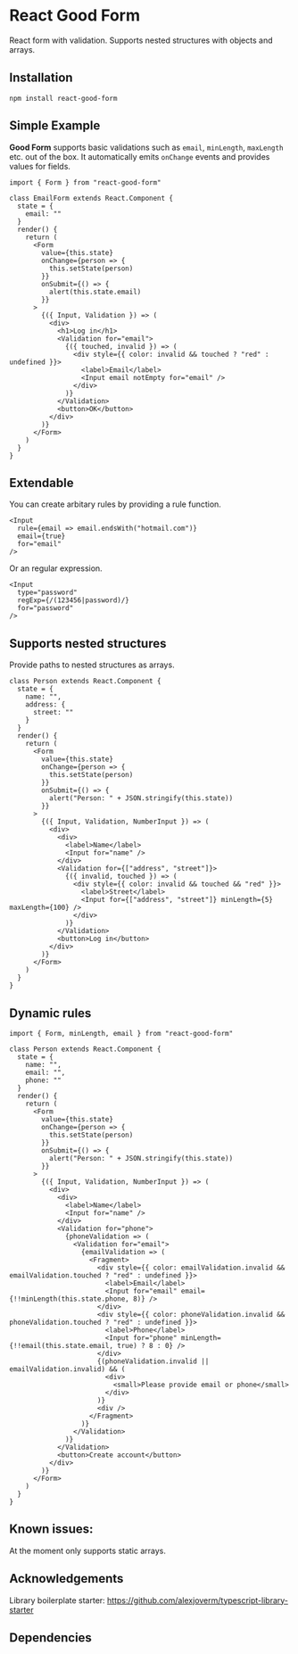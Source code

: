 # React Good Form

React form with validation. Supports nested structures with objects and arrays.

## Installation

```
npm install react-good-form
```

## Simple Example

**Good Form** supports basic validations such as `email`, `minLength`, `maxLength` etc. out of the box. It automatically emits `onChange` events and provides values for fields.

```JSX
import { Form } from "react-good-form"

class EmailForm extends React.Component {
  state = {
    email: ""
  }
  render() {
    return (
      <Form
        value={this.state}
        onChange={person => {
          this.setState(person)
        }}
        onSubmit={() => {
          alert(this.state.email)
        }}
      >
        {({ Input, Validation }) => (
          <div>
            <h1>Log in</h1>
            <Validation for="email">
              {({ touched, invalid }) => (
                <div style={{ color: invalid && touched ? "red" : undefined }}>
                  <label>Email</label>
                  <Input email notEmpty for="email" />
                </div>
              )}
            </Validation>
            <button>OK</button>
          </div>
        )}
      </Form>
    )
  }
}
```

## Extendable

You can create arbitary rules by providing a rule function.

```JSX
<Input
  rule={email => email.endsWith("hotmail.com")}
  email={true}
  for="email"
/>
```
Or an regular expression.

```JSX
<Input
  type="password"
  regExp={/(123456|password)/}
  for="password"
/>
```

## Supports nested structures

Provide paths to nested structures as arrays.

```JSX
class Person extends React.Component {
  state = {
    name: "",
    address: {
      street: ""
    }
  }
  render() {
    return (
      <Form
        value={this.state}
        onChange={person => {
          this.setState(person)
        }}
        onSubmit={() => {
          alert("Person: " + JSON.stringify(this.state))
        }}
      >
        {({ Input, Validation, NumberInput }) => (
          <div>
            <div>
              <label>Name</label>
              <Input for="name" />
            </div>
            <Validation for={["address", "street"]}>
              {({ invalid, touched }) => (
                <div style={{ color: invalid && touched && "red" }}>
                  <label>Street</label>
                  <Input for={["address", "street"]} minLength={5} maxLength={100} />
                </div>
              )}
            </Validation>
            <button>Log in</button>
          </div>
        )}
      </Form>
    )
  }
}
```

## Dynamic rules

```JSX
import { Form, minLength, email } from "react-good-form"

class Person extends React.Component {
  state = {
    name: "",
    email: "",
    phone: ""
  }
  render() {
    return (
      <Form
        value={this.state}
        onChange={person => {
          this.setState(person)
        }}
        onSubmit={() => {
          alert("Person: " + JSON.stringify(this.state))
        }}
      >
        {({ Input, Validation, NumberInput }) => (
          <div>
            <div>
              <label>Name</label>
              <Input for="name" />
            </div>
            <Validation for="phone">
              {phoneValidation => (
                <Validation for="email">
                  {emailValidation => (
                    <Fragment>
                      <div style={{ color: emailValidation.invalid && emailValidation.touched ? "red" : undefined }}>
                        <label>Email</label>
                        <Input for="email" email={!!minLength(this.state.phone, 8)} />
                      </div>
                      <div style={{ color: phoneValidation.invalid && phoneValidation.touched ? "red" : undefined }}>
                        <label>Phone</label>
                        <Input for="phone" minLength={!!email(this.state.email, true) ? 8 : 0} />
                      </div>
                      {(phoneValidation.invalid || emailValidation.invalid) && (
                        <div>
                          <small>Please provide email or phone</small>
                        </div>
                      )}
                      <div />
                    </Fragment>
                  )}
                </Validation>
              )}
            </Validation>
            <button>Create account</button>
          </div>
        )}
      </Form>
    )
  }
}
```

## Known issues:

At the moment only supports static arrays.

## Acknowledgements

Library boilerplate starter: https://github.com/alexjoverm/typescript-library-starter

## Dependencies
